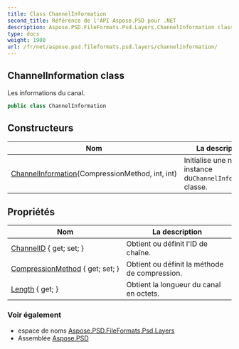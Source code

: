 ```yaml
---
title: Class ChannelInformation
second_title: Référence de l'API Aspose.PSD pour .NET
description: Aspose.PSD.FileFormats.Psd.Layers.ChannelInformation classe. Les informations du canal.
type: docs
weight: 1900
url: /fr/net/aspose.psd.fileformats.psd.layers/channelinformation/
---
```

## ChannelInformation class

Les informations du canal.

```csharp
public class ChannelInformation
```

## Constructeurs

| Nom | La description |
| --- | --- |
| [ChannelInformation](channelinformation/)(CompressionMethod, int, int) | Initialise une nouvelle instance du`ChannelInformation` classe. |

## Propriétés

| Nom | La description |
| --- | --- |
| [ChannelID](../../aspose.psd.fileformats.psd.layers/channelinformation/channelid/) { get; set; } | Obtient ou définit l'ID de chaîne. |
| [CompressionMethod](../../aspose.psd.fileformats.psd.layers/channelinformation/compressionmethod/) { get; set; } | Obtient ou définit la méthode de compression. |
| [Length](../../aspose.psd.fileformats.psd.layers/channelinformation/length/) { get; } | Obtient la longueur du canal en octets. |

### Voir également

* espace de noms [Aspose.PSD.FileFormats.Psd.Layers](../../aspose.psd.fileformats.psd.layers/)
* Assemblée [Aspose.PSD](../../)


